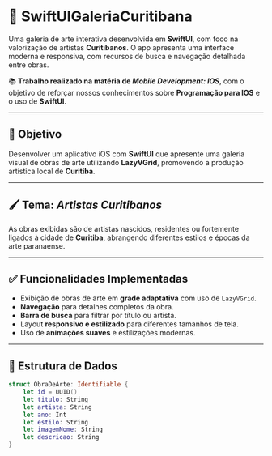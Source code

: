 # 🎨 SwiftUIGaleriaCuritibana

Uma galeria de arte interativa desenvolvida em **SwiftUI**, com foco na valorização de artistas **Curitibanos**. O app apresenta uma interface moderna e responsiva, com recursos de busca e navegação detalhada entre obras.

📚 **Trabalho realizado na matéria de _Mobile Development: IOS_**, com o objetivo de reforçar nossos conhecimentos sobre **Programação para IOS** e o uso de **SwiftUI**.

---

## 📱 Objetivo

Desenvolver um aplicativo iOS com **SwiftUI** que apresente uma galeria visual de obras de arte utilizando **LazyVGrid**, promovendo a produção artística local de **Curitiba**.

---

## 🖌️ Tema: *Artistas Curitibanos*

As obras exibidas são de artistas nascidos, residentes ou fortemente ligados à cidade de **Curitiba**, abrangendo diferentes estilos e épocas da arte paranaense.

---

## ✅ Funcionalidades Implementadas

- Exibição de obras de arte em **grade adaptativa** com uso de `LazyVGrid`.
- **Navegação** para detalhes completos da obra.
- **Barra de busca** para filtrar por título ou artista.
- Layout **responsivo e estilizado** para diferentes tamanhos de tela.
- Uso de **animações suaves** e estilizações modernas.

---

## 🧱 Estrutura de Dados

```swift
struct ObraDeArte: Identifiable {
    let id = UUID()
    let titulo: String
    let artista: String
    let ano: Int
    let estilo: String
    let imagemNome: String
    let descricao: String
}
